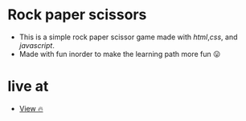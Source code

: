 # Rock paper scissors 
- This is a simple rock paper scissor game made with *html*,*css*, and *javascript*.
- Made with fun inorder to make the learning path more fun 😛


# live at
- [View 🔥](https://github.io/mvelo-081/RockPaperScissors/)
